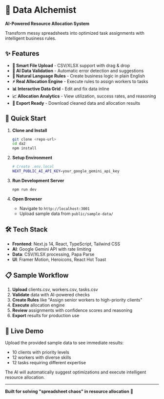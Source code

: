 # 🚀 Data Alchemist

**AI-Powered Resource Allocation System**

Transform messy spreadsheets into optimized task assignments with intelligent business rules.

## ✨ Features

- **📁 Smart File Upload** - CSV/XLSX support with drag & drop
- **🤖 AI Data Validation** - Automatic error detection and suggestions  
- **📝 Natural Language Rules** - Create business logic in plain English
- **⚡ Real Allocation Engine** - Execute rules to assign workers to tasks
- **📊 Interactive Data Grid** - Edit and fix data inline
- **📈 Allocation Analytics** - View utilization, success rates, and reasoning
- **💾 Export Ready** - Download cleaned data and allocation results

## 🎯 Quick Start

1. **Clone and Install**
   ```bash
   git clone <repo-url>
   cd da2
   npm install
   ```

2. **Setup Environment**
   ```bash
   # Create .env.local
   NEXT_PUBLIC_AI_API_KEY=your_google_gemini_api_key
   ```

3. **Run Development Server**
   ```bash
   npm run dev
   ```
   
4. **Open Browser**
   - Navigate to `http://localhost:3001`
   - Upload sample data from `public/sample-data/`

## 🛠️ Tech Stack

- **Frontend**: Next.js 14, React, TypeScript, Tailwind CSS
- **AI**: Google Gemini API with rate limiting
- **Data**: CSV/XLSX processing, Papa Parse
- **UI**: Framer Motion, Heroicons, React Hot Toast

## 📋 Sample Workflow

1. **Upload** clients.csv, workers.csv, tasks.csv
2. **Validate** data with AI-powered checks
3. **Create Rules** like "Assign senior workers to high-priority clients"
4. **Execute** allocation engine 
5. **Review** assignments with confidence scores and reasoning
6. **Export** results for production use

## 🚀 Live Demo

Upload the provided sample data to see immediate results:
- 10 clients with priority levels
- 12 workers with diverse skills
- 12 tasks requiring different expertise

The AI will automatically suggest optimizations and execute intelligent resource allocation.

---

**Built for solving "spreadsheet chaos" in resource allocation** 🎯 